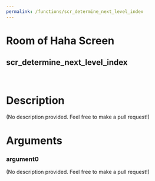 ```yaml
---
permalink: /functions/scr_determine_next_level_index
---
```

# Room of Haha Screen  
## scr_determine_next_level_index  
&nbsp;  
# Description  
(No description provided. Feel free to make a pull request!) 
&nbsp;  
# Arguments
### argument0
(No description provided. Feel free to make a pull request!)
&nbsp;  


